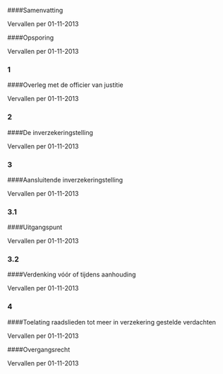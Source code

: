 <meta http-equiv='Content-Type' content='text/html; charset=utf-8' />


####Samenvatting

Vervallen per 01-11-2013 

####Opsporing

Vervallen per 01-11-2013 

### 1  

####Overleg met de officier van justitie

Vervallen per 01-11-2013 

### 2  

####De inverzekeringstelling

Vervallen per 01-11-2013 

### 3  

####Aansluitende inverzekeringstelling

Vervallen per 01-11-2013 

### 3.1  

####Uitgangspunt

Vervallen per 01-11-2013 

### 3.2  

####Verdenking vóór of tijdens aanhouding

Vervallen per 01-11-2013 

### 4  

####Toelating raadslieden tot meer in verzekering gestelde verdachten

Vervallen per 01-11-2013 

####Overgangsrecht

Vervallen per 01-11-2013 

